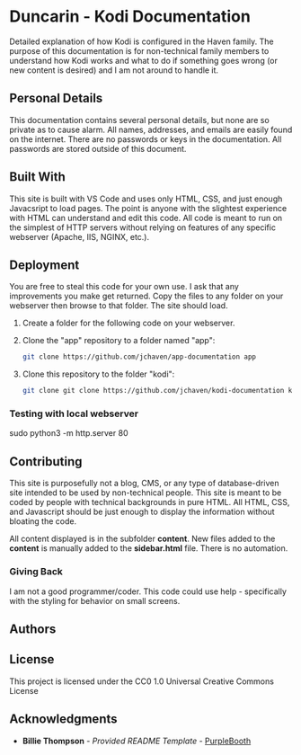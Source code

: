 # Duncarin - Kodi Documentation
Detailed explanation of how Kodi is configured in the Haven family. The purpose of this documentation is for non-technical family members to understand how Kodi works and what to do if something goes wrong (or new content is desired) and I am not around to handle it.


## Personal Details
This documentation contains several personal details, but none are so private as to cause alarm. All names, addresses, and emails are easily found on the internet. There are no passwords or keys in the documentation. All passwords are stored outside of this document.



## Built With
This site is built with VS Code and uses only HTML, CSS, and just enough Javacsript to load pages.
The point is anyone with the slightest experience with HTML can understand and edit this code. All code is meant to run on the simplest of HTTP servers without relying on features of any specific webserver (Apache, IIS, NGINX, etc.). 


## Deployment
You are free to steal this code for your own use. I ask that any improvements you make get returned.
Copy the files to any folder on your webserver then browse to that folder. The site should load.

1. Create a folder for the following code on your webserver.

2. Clone the "app" repository to a folder named "app":
   ```bash
   git clone https://github.com/jchaven/app-documentation app

3. Clone this repository to the folder "kodi":
   ```bash
   git clone git clone https://github.com/jchaven/kodi-documentation kodi


### Testing with local webserver
sudo python3 -m http.server 80



## Contributing
This site is purposefully not a blog, CMS, or any type of database-driven site intended to be used by non-technical people. This site is meant to be coded by people with technical backgrounds in pure HTML. All HTML, CSS, and Javascript should be just enough to display the information without bloating the code.

All content displayed is in the subfolder **content**. New files added to the **content** is manually added to the **sidebar.html** file. There is no automation.

### Giving Back
I am not a good programmer/coder. This code could use help - specifically with the styling for behavior on small screens.


## Authors


## License
This project is licensed under the CC0 1.0 Universal Creative Commons License


## Acknowledgments
  - **Billie Thompson** - *Provided README Template* - [PurpleBooth](https://github.com/PurpleBooth)
